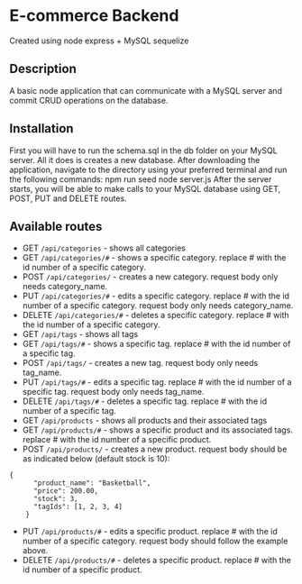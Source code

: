 # E-commerce Backend
Created using node express + MySQL sequelize
## Description
A basic node application that can communicate with a MySQL server and commit CRUD operations on the database.
## Installation
First you will have to run the schema.sql in the db folder on your MySQL server. All it does is creates a new database.
After downloading the application, navigate to the directory using your preferred terminal and run the following commands:
npm run seed
node server.js
After the server starts, you will be able to make calls to your MySQL database using GET, POST, PUT and DELETE routes.
## Available routes
- GET `/api/categories` - shows all categories
- GET `/api/categories/#` - shows a specific category. replace # with the id number of a specific category.
- POST `/api/categories/` - creates a new category. request body only needs category_name.
- PUT `/api/categories/#` - edits a specific category. replace # with the id number of a specific category. request body only needs category_name.
- DELETE `/api/categories/#` - deletes a specific category. replace # with the id number of a specific category.
- GET `/api/tags` - shows all tags
- GET `/api/tags/#` - shows a specific tag. replace # with the id number of a specific tag.
- POST `/api/tags/` - creates a new tag. request body only needs tag_name.
- PUT `/api/tags/#` - edits a specific tag. replace # with the id number of a specific tag. request body only needs tag_name.
- DELETE `/api/tags/#` - deletes a specific tag. replace # with the id number of a specific tag.
- GET `/api/products` - shows all products and their associated tags
- GET `/api/products/#` - shows a specific product and its associated tags. replace # with the id number of a specific product.
- POST `/api/products/` - creates a new product. request body should be as indicated below (default stock is 10):
```
{
      "product_name": "Basketball",
      "price": 200.00,
      "stock": 3,
      "tagIds": [1, 2, 3, 4]
    }
```
- PUT `/api/products/#` - edits a specific product. replace # with the id number of a specific category. request body should follow the example above.
- DELETE `/api/products/#` - deletes a specific product. replace # with the id number of a specific product.
